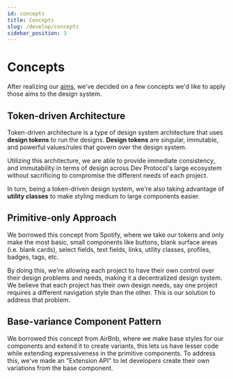 ```yaml
---
id: concepts
title: Concepts
slug: /develop/concepts
sidebar_position: 3
---
```

# Concepts
After realizing our [aims](intro.md#aims), we've decided on a few concepts we'd like to apply those aims to the design system.

## Token-driven Architecture
Token-driven architecture is a type of design system architecture that uses **design tokens** to run the designs. **Design tokens** are singular, immutable, and powerful values/rules that govern over the design system.

Utilizing this architecture, we are able to provide immediate consistency, and immutability in terms of design across Dev Protocol's large ecosystem without sacrificing to compromise the different needs of each project.

In turn, being a token-driven design system, we're also taking advantage of **utility classes** to make styling medium to large components easier.

## Primitive-only Approach
We borrowed this concept from Spotify, where we take our tokens and only make the most basic, small components like buttons, blank surface areas (i.e. blank cards), select fields, text fields, links, utility classes, profiles, badges, tags, etc.

By doing this, we're allowing each project to have their own control over their design problems and needs, making it a decentralized design system. We believe that each project has their own design needs, say one project requires a different navigation style than the other. This is our solution to address that problem.

## Base-variance Component Pattern
We borrowed this concept from AirBnb, where we make base styles for our components and extend it to create variants, this lets us have lesser code while extending expressiveness in the primitive components. To address this, we've made an "Extension API" to let developers create their own variations from the base component.